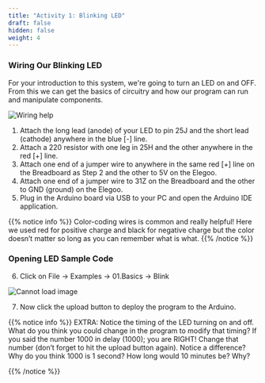 ```yaml
---
title: "Activity 1: Blinking LED"
draft: false
hidden: false
weight: 4
---
```


### Wiring Our Blinking LED

For your introduction to this system, we're going to turn an LED on and OFF. From this we can get the basics of circuitry and how our program can run and manipulate components.

![Wiring help](../img/act1_LED1.png)
1.	Attach the long lead (anode) of your LED to pin 25J and the short lead (cathode) anywhere in the blue [-] line.
2.	Attach a 220 resistor with one leg in 25H and the other anywhere in the red [+] line.
3.	Attach one end of a jumper wire to anywhere in the same red [+] line on the Breadboard as Step 2 and the other to 5V on the Elegoo.
4.	Attach one end of a jumper wire to 31Z on the Breadboard and the other to GND (ground) on the Elegoo.
5.	Plug in the Arduino board via USB to your PC and open the Arduino IDE application.

{{% notice info %}}
 Color-coding wires is common and really helpful! Here we used red for positive charge and black for negative charge but the color doesn’t matter so long as you can remember what is what.
 {{% /notice %}}

### Opening LED Sample Code
6.	Click on File -> Examples -> 01.Basics -> Blink


![Cannot load image](../img/img6.png)

7.	Now click the upload button to deploy the program to the Arduino.

{{% notice info %}}
EXTRA: Notice the timing of the LED turning on and off. What do you think you could change in the program to modify that timing?
If you said the number 1000 in delay (1000); you are RIGHT!
Change that number (don’t forget to hit the upload button again).
Notice a difference? Why do you think 1000 is 1 second? How long would 10 minutes be? Why?

{{% /notice %}}